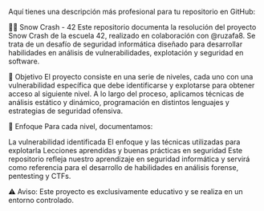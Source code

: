 
Aquí tienes una descripción más profesional para tu repositorio en GitHub:

🏴‍☠️ Snow Crash - 42
Este repositorio documenta la resolución del proyecto Snow Crash de la escuela 42, realizado en colaboración con @ruzafa8. Se trata de un desafío de seguridad informática diseñado para desarrollar habilidades en análisis de vulnerabilidades, explotación y seguridad en software.

🎯 Objetivo
El proyecto consiste en una serie de niveles, cada uno con una vulnerabilidad específica que debe identificarse y explotarse para obtener acceso al siguiente nivel. A lo largo del proceso, aplicamos técnicas de análisis estático y dinámico, programación en distintos lenguajes y estrategias de seguridad ofensiva.

📌 Enfoque
Para cada nivel, documentamos:

La vulnerabilidad identificada
El enfoque y las técnicas utilizadas para explotarla
Lecciones aprendidas y buenas prácticas en seguridad
Este repositorio refleja nuestro aprendizaje en seguridad informática y servirá como referencia para el desarrollo de habilidades en análisis forense, pentesting y CTFs.

⚠️ Aviso: Este proyecto es exclusivamente educativo y se realiza en un entorno controlado.
